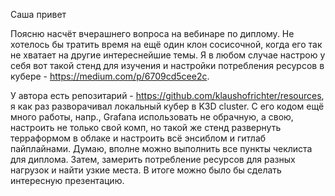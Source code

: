 Саша привет

Поясню насчёт вчерашнего вопроса на вебинаре по диплому. Не хотелось бы тратить время на ещё один клон сосисочной, когда его так не хватает на другие интереснейшие  темы. Я в любом случае настрою у себя вот такой стенд для изучения и настройки потребления ресурсов в кубере - https://medium.com/p/6709cd5cee2c.

У автора есть репозитарий - https://github.com/klaushofrichter/resources, я как раз разворачивал локальный кубер в K3D cluster. С его кодом ещё много работы, напр., Grafana использовать не обрачную, а свою, настроить не только свой комп, но такой же стенд развернуть терраформом в облаке и настроить всё энсиблом и гитлаб пайплайнами. Думаю, вполне можно выполнить все пункты чеклиста для диплома. Затем, замерить потребление ресурсов для разных нагрузок и найти узкие места. В итоге можно было бы сделать интересную презентацию.
